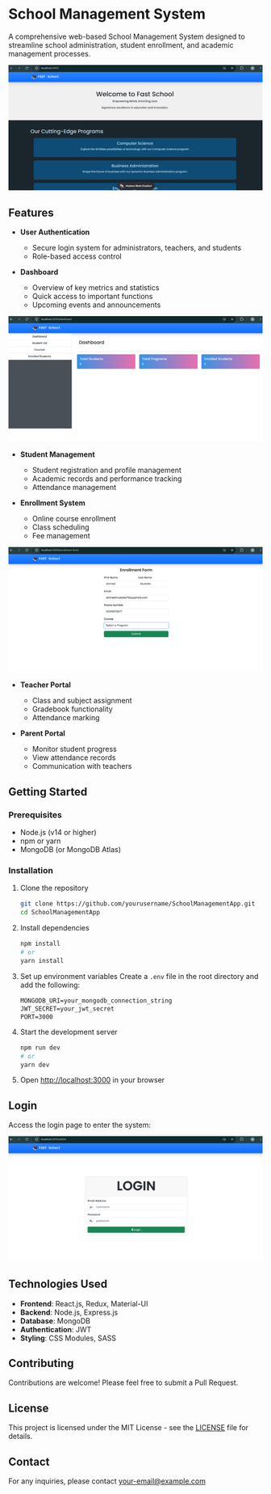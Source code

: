 # School Management System

A comprehensive web-based School Management System designed to streamline school administration, student enrollment, and academic management processes.

![Landing Page](./images/landing_page.png)

## Features

- **User Authentication**
  - Secure login system for administrators, teachers, and students
  - Role-based access control

- **Dashboard**
  - Overview of key metrics and statistics
  - Quick access to important functions
  - Upcoming events and announcements

![Dashboard](./images/dashboard.png)

- **Student Management**
  - Student registration and profile management
  - Academic records and performance tracking
  - Attendance management

- **Enrollment System**
  - Online course enrollment
  - Class scheduling
  - Fee management

![Enrollment Page](./images/enrollment_page.png)

- **Teacher Portal**
  - Class and subject assignment
  - Gradebook functionality
  - Attendance marking

- **Parent Portal**
  - Monitor student progress
  - View attendance records
  - Communication with teachers

## Getting Started

### Prerequisites

- Node.js (v14 or higher)
- npm or yarn
- MongoDB (or MongoDB Atlas)

### Installation

1. Clone the repository
   ```bash
   git clone https://github.com/yourusername/SchoolManagementApp.git
   cd SchoolManagementApp
   ```

2. Install dependencies
   ```bash
   npm install
   # or
   yarn install
   ```

3. Set up environment variables
   Create a `.env` file in the root directory and add the following:
   ```
   MONGODB_URI=your_mongodb_connection_string
   JWT_SECRET=your_jwt_secret
   PORT=3000
   ```

4. Start the development server
   ```bash
   npm run dev
   # or
   yarn dev
   ```

5. Open [http://localhost:3000](http://localhost:3000) in your browser

## Login

Access the login page to enter the system:

![Login Page](./images/login_page.png)

## Technologies Used

- **Frontend**: React.js, Redux, Material-UI
- **Backend**: Node.js, Express.js
- **Database**: MongoDB
- **Authentication**: JWT
- **Styling**: CSS Modules, SASS

## Contributing

Contributions are welcome! Please feel free to submit a Pull Request.

## License

This project is licensed under the MIT License - see the [LICENSE](LICENSE) file for details.

## Contact

For any inquiries, please contact [your-email@example.com](mailto:your-email@example.com)

